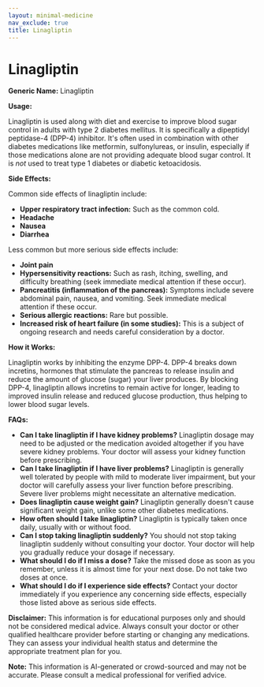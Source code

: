```yaml
---
layout: minimal-medicine
nav_exclude: true
title: Linagliptin
---
```


# Linagliptin

**Generic Name:** Linagliptin

**Usage:**

Linagliptin is used along with diet and exercise to improve blood sugar control in adults with type 2 diabetes mellitus.  It is specifically a dipeptidyl peptidase-4 (DPP-4) inhibitor.  It's often used in combination with other diabetes medications like metformin, sulfonylureas, or insulin, especially if those medications alone are not providing adequate blood sugar control. It is *not* used to treat type 1 diabetes or diabetic ketoacidosis.

**Side Effects:**

Common side effects of linagliptin include:

* **Upper respiratory tract infection:**  Such as the common cold.
* **Headache**
* **Nausea**
* **Diarrhea**

Less common but more serious side effects include:

* **Joint pain**
* **Hypersensitivity reactions:**  Such as rash, itching, swelling, and difficulty breathing (seek immediate medical attention if these occur).
* **Pancreatitis (inflammation of the pancreas):**  Symptoms include severe abdominal pain, nausea, and vomiting.  Seek immediate medical attention if these occur.
* **Serious allergic reactions:**  Rare but possible.
* **Increased risk of heart failure (in some studies):** This is a subject of ongoing research and needs careful consideration by a doctor.


**How it Works:**

Linagliptin works by inhibiting the enzyme DPP-4.  DPP-4 breaks down incretins, hormones that stimulate the pancreas to release insulin and reduce the amount of glucose (sugar) your liver produces. By blocking DPP-4, linagliptin allows incretins to remain active for longer, leading to improved insulin release and reduced glucose production, thus helping to lower blood sugar levels.


**FAQs:**

* **Can I take linagliptin if I have kidney problems?**  Linagliptin dosage may need to be adjusted or the medication avoided altogether if you have severe kidney problems.  Your doctor will assess your kidney function before prescribing.
* **Can I take linagliptin if I have liver problems?**  Linagliptin is generally well tolerated by people with mild to moderate liver impairment, but your doctor will carefully assess your liver function before prescribing.  Severe liver problems might necessitate an alternative medication.
* **Does linagliptin cause weight gain?**  Linagliptin generally doesn't cause significant weight gain, unlike some other diabetes medications.
* **How often should I take linagliptin?**  Linagliptin is typically taken once daily, usually with or without food.
* **Can I stop taking linagliptin suddenly?**  You should not stop taking linagliptin suddenly without consulting your doctor.  Your doctor will help you gradually reduce your dosage if necessary.
* **What should I do if I miss a dose?** Take the missed dose as soon as you remember, unless it is almost time for your next dose. Do not take two doses at once.
* **What should I do if I experience side effects?**  Contact your doctor immediately if you experience any concerning side effects, especially those listed above as serious side effects.


**Disclaimer:** This information is for educational purposes only and should not be considered medical advice.  Always consult your doctor or other qualified healthcare provider before starting or changing any medications.  They can assess your individual health status and determine the appropriate treatment plan for you.


**Note:** This information is AI-generated or crowd-sourced and may not be accurate. Please consult a medical professional for verified advice.